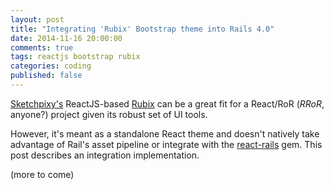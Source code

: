 ```yaml
---
layout: post
title: "Integrating 'Rubix' Bootstrap theme into Rails 4.0"
date: 2014-11-16 20:00:00
comments: true
tags: reactjs bootstrap rubix
categories: coding
published: false
---
```


[Sketchpixy's](https://github.com/sketchpixy) ReactJS-based [Rubix](https://wrapbootstrap.com/theme/rubix-reactjs-powered-admin-template-WB09498FH)
can be a great fit for a React/RoR (*RRoR*, anyone?) project given its robust set of UI tools.  

However, it's meant as a standalone React theme and doesn't natively take advantage of Rail's asset pipeline or integrate with 
the [react-rails](https://github.com/reactjs/react-rails) gem.   This post describes an integration implementation.

<!--more-->

(more to come)
